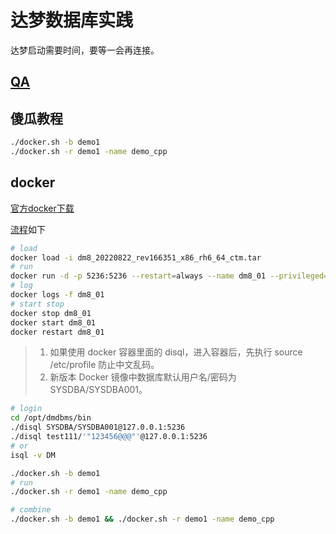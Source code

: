 # 达梦数据库实践

达梦启动需要时间，要等一会再连接。

## [QA](./qa.md)

## 傻瓜教程

```bash
./docker.sh -b demo1
./docker.sh -r demo1 -name demo_cpp
```

## docker

[官方docker下载](https://eco.dameng.com/download/)

[流程](https://eco.dameng.com/document/dm/zh-cn/start/dm-install-docker.html)如下

```bash
# load
docker load -i dm8_20220822_rev166351_x86_rh6_64_ctm.tar
# run
docker run -d -p 5236:5236 --restart=always --name dm8_01 --privileged=true -e PAGE_SIZE=16 -e LD_LIBRARY_PATH=/opt/dmdbms/bin -e INSTANCE_NAME=dm8_01 -v /data/dm8_01:/opt/dmdbms/data dm8_single:v8.1.2.128_ent_x86_64_ctm_pack4
# log
docker logs -f dm8_01
# start stop
docker stop dm8_01
docker start dm8_01
docker restart dm8_01
```

> 1. 如果使用 docker 容器里面的 disql，进入容器后，先执行 source /etc/profile 防止中文乱码。
> 2. 新版本 Docker 镜像中数据库默认用户名/密码为 SYSDBA/SYSDBA001。

```bash
# login
cd /opt/dmdbms/bin
./disql SYSDBA/SYSDBA001@127.0.0.1:5236
./disql test111/'"123456@@@"'@127.0.0.1:5236
# or
isql -v DM
```

```bash
./docker.sh -b demo1
# run
./docker.sh -r demo1 -name demo_cpp

# combine
./docker.sh -b demo1 && ./docker.sh -r demo1 -name demo_cpp
```
